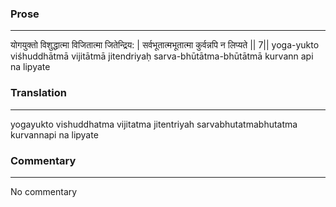 ### Prose 
 --- 
योगयुक्तो विशुद्धात्मा विजितात्मा जितेन्द्रिय: |
सर्वभूतात्मभूतात्मा कुर्वन्नपि न लिप्यते || 7||
yoga-yukto viśhuddhātmā vijitātmā jitendriyaḥ
sarva-bhūtātma-bhūtātmā kurvann api na lipyate

### Translation 
 --- 
yogayukto vishuddhatma vijitatma jitentriyah sarvabhutatmabhutatma kurvannapi na lipyate

### Commentary 
 --- 
No commentary
